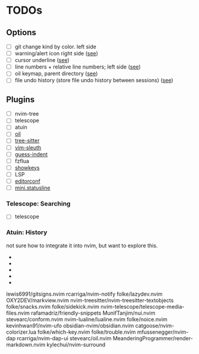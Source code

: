 # TODOs

## Options

- [ ] git change kind by color. left side
- [ ] warning/alert icon right side ([see][MrJakob-1])
- [ ] cursor underline ([see][MrJakob-1])
- [ ] line numbers + relative line numbers; left side ([see][MrJakob-1])
- [ ] oil keymap, parent directory ([see][MrJakob-1])
- [ ] file undo history (store file undo history between sessions) ([see][MrJakob-1])

## Plugins

- [ ] nvim-tree
- [ ] telescope
- [ ] atuin
- [ ] [oil][MrJakob-1]
- [ ] [tree-sitter][MrJakob-2]
- [ ] [vim-sleuth][MrJakob-1]
- [ ] [guess-indent][MrJakob-1.5b]
- [ ] fzflua
- [ ] [showkeys][MrJakob-2]
- [ ] LSP
- [ ] [editorconf][MrJakob-1.5a]
- [ ] [mini.statusline][MrJakob-1]

### Telescope: Searching

- [ ] telescope

### Atuin: History

not sure how to integrate it into nvim, but want to explore this.

- [MrJakob-1]: https://www.youtube.com/watch?v=g1gyYttzxcI "MrJakob: Treesitter, Textobjects & which-key"
- [MrJakob-1.5a]: https://www.youtube.com/watch?v=jbJjW3YCG_s "MrJakob: .editorconfig"
- [MrJakob-1.5b]: https://www.youtube.com/watch?v=DUleGgw-XKo "MrJakob: guess-indent.nvim"
- [MrJakob-2]: https://www.youtube.com/watch?v=E4qXZv34NQQ "MrJakob: Treesitter, Textobjects & which-key"
- [dotfyles]: https://dotfyle.com/neovim/plugins/trending

lewis6991/gitsigns.nvim
rcarriga/nvim-notify
folke/lazydev.nvim
OXY2DEV/markview.nvim
nvim-treesitter/nvim-treesitter-textobjects
folke/snacks.nvim
folke/sidekick.nvim
nvim-telescope/telescope-media-files.nvim
rafamadriz/friendly-snippets
MunifTanjim/nui.nvim
stevearc/conform.nvim
nvim-lualine/lualine.nvim
folke/noice.nvim
kevinhwan91/nvim-ufo
obsidian-nvim/obsidian.nvim
catgoose/nvim-colorizer.lua
folke/which-key.nvim
folke/trouble.nvim
mfussenegger/nvim-dap
rcarriga/nvim-dap-ui
stevearc/oil.nvim
MeanderingProgrammer/render-markdown.nvim
kylechui/nvim-surround
